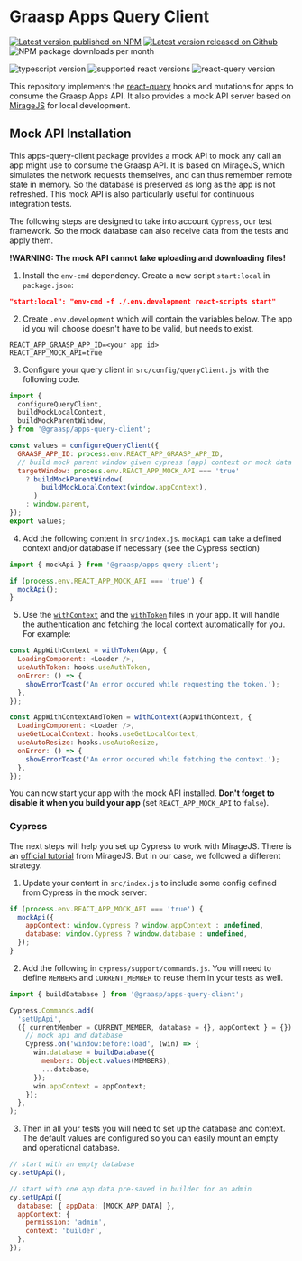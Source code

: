 # Graasp Apps Query Client

[![Latest version published on NPM](https://img.shields.io/npm/v/@graasp/apps-query-client?logo=npm)](https://www.npmjs.com/package/@graasp/apps-query-client)
[![Latest version released on Github](https://img.shields.io/github/package-json/v/graasp/graasp-apps-query-client?color=deepskyblue&logo=github)](https://github.com/graasp/graasp-apps-query-client/releases/latest)
![NPM package downloads per month](https://img.shields.io/npm/dm/@graasp/apps-query-client?color=green)

![typescript version](https://img.shields.io/github/package-json/dependency-version/graasp/graasp-apps-query-client/dev/typescript)
![supported react versions](https://img.shields.io/npm/dependency-version/@graasp/apps-query-client/peer/react?logo=react)
![react-query version](https://img.shields.io/github/package-json/dependency-version/graasp/graasp-apps-query-client/react-query?logo=react-query)

This repository implements the [react-query](https://react-query.tanstack.com/) hooks and mutations for apps to consume the Graasp Apps API. It also provides a mock API server based on [MirageJS](https://miragejs.com/) for local development.

## Mock API Installation

This apps-query-client package provides a mock API to mock any call an app might use to consume the Graasp API. It is based on MirageJS, which simulates the network requests themselves, and can thus remember remote state in memory. So the database is preserved as long as the app is not refreshed. This mock API is also particularly useful for continuous integration tests.

The following steps are designed to take into account `Cypress`, our test framework. So the mock database can also receive data from the tests and apply them.

**!WARNING: The mock API cannot fake uploading and downloading files!**

1. Install the `env-cmd` dependency. Create a new script `start:local` in `package.json`:

```json
"start:local": "env-cmd -f ./.env.development react-scripts start"
```

2. Create `.env.development` which will contain the variables below. The app id you will choose doesn't have to be valid, but needs to exist.

```
REACT_APP_GRAASP_APP_ID=<your app id>
REACT_APP_MOCK_API=true
```

3. Configure your query client in `src/config/queryClient.js` with the following code.

```js
import {
  configureQueryClient,
  buildMockLocalContext,
  buildMockParentWindow,
} from '@graasp/apps-query-client';

const values = configureQueryClient({
  GRAASP_APP_ID: process.env.REACT_APP_GRAASP_APP_ID,
  // build mock parent window given cypress (app) context or mock data
  targetWindow: process.env.REACT_APP_MOCK_API === 'true'
    ? buildMockParentWindow(
        buildMockLocalContext(window.appContext),
      )
    : window.parent,
});
export values;
```

4. Add the following content in `src/index.js`. `mockApi` can take a defined context and/or database if necessary (see the Cypress section)

```js
import { mockApi } from '@graasp/apps-query-client';

if (process.env.REACT_APP_MOCK_API === 'true') {
  mockApi();
}
```

5. Use the [`withContext`](./src/components/withContext.tsx) and the [`withToken`](./src/components/withToken.tsx) files in your app. It will handle the authentication and fetching the local context automatically for you. For example:

```js
const AppWithContext = withToken(App, {
  LoadingComponent: <Loader />,
  useAuthToken: hooks.useAuthToken,
  onError: () => {
    showErrorToast('An error occured while requesting the token.');
  },
});

const AppWithContextAndToken = withContext(AppWithContext, {
  LoadingComponent: <Loader />,
  useGetLocalContext: hooks.useGetLocalContext,
  useAutoResize: hooks.useAutoResize,
  onError: () => {
    showErrorToast('An error occured while fetching the context.');
  },
});
```

You can now start your app with the mock API installed. **Don't forget to disable it when you build your app** (set `REACT_APP_MOCK_API` to `false`).

### Cypress

The next steps will help you set up Cypress to work with MirageJS. There is an [official tutorial](https://miragejs.com/quickstarts/cypress/) from MirageJS. But in our case, we followed a different strategy.

1. Update your content in `src/index.js` to include some config defined from Cypress in the mock server:

```js
if (process.env.REACT_APP_MOCK_API === 'true') {
  mockApi({
    appContext: window.Cypress ? window.appContext : undefined,
    database: window.Cypress ? window.database : undefined,
  });
}
```

2. Add the following in `cypress/support/commands.js`. You will need to define `MEMBERS` and `CURRENT_MEMBER` to reuse them in your tests as well.

```js
import { buildDatabase } from '@graasp/apps-query-client';

Cypress.Commands.add(
  'setUpApi',
  ({ currentMember = CURRENT_MEMBER, database = {}, appContext } = {}) => {
    // mock api and database
    Cypress.on('window:before:load', (win) => {
      win.database = buildDatabase({
        members: Object.values(MEMBERS),
        ...database,
      });
      win.appContext = appContext;
    });
  },
);
```

3. Then in all your tests you will need to set up the database and context. The default values are configured so you can easily mount an empty and operational database.

```js
// start with an empty database
cy.setUpApi();

// start with one app data pre-saved in builder for an admin
cy.setUpApi({
  database: { appData: [MOCK_APP_DATA] },
  appContext: {
    permission: 'admin',
    context: 'builder',
  },
});
```
